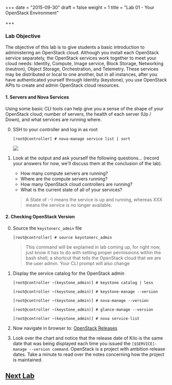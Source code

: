 +++
date = "2015-09-30"
draft = false
weight = 1
title = "Lab 01 - Your OpenStack Environment"

+++

### Lab Objective

The objective of this lab is to give students a basic introduction to administering an OpenStack cloud. Although you install each OpenStack service separately, the OpenStack services work together to meet your cloud needs: Identity, Compute, Image service, Block Storage, Networking (neutron), Object Storage, Orchestration, and Telemetry. These services may be distributed or local to one another, but in all instances, after you have authenticated yourself through Identity (keystone), you use OpenStack APIs to create and admin OpenStack cloud resources.

#### 1. Servers and Nova Services

Using some basic CLI tools can help give you a sense of the shape of your OpenStack cloud; number of servers, the health of each server (Up / Down), and what services are running where.

0. SSH to your controller and log in as root 

    `[root@controller] # nova-manage service list | sort`

    ![](https://i.imgur.com/JTAptKm.png)

0. Look at the output and ask yourself the following questions... (record your answers for now, we'll discuss them at the conclusion of the lab).
 
    - How many compute servers are running?
    - Where are the compute servers running?
    - How many OpenStack cloud controllers are running?
    - What is the current state of all of your services?
     
    > A State of :-) means the service is up and running, whereas XXX means the service is no longer available. 

#### 2. Checking OpenStack Version

0. Source the `keystonerc_admin` file

    `[root@controller] # source keystonerc_admin`

    > This command will be explained in lab coming up, for right now, just know it has to do with setting proper permissions within the bash shell; a shortcut that tells the OpenStack cloud that we are the user admin. Your CLI prompt will also change

0. Display the service catalog for the OpenStack admin

    `[root@controller ~(keystone_admin)] # keystone catalog | less`

    `[root@controller ~(keystone_admin)] # keystone-manage --version`

    `[root@controller ~(keystone_admin)] # nova-manage --version`

    `[root@controller ~(keystone_admin)] # glance-manage --version`
    
    `[root@controller ~(keystone_admin)] # nova service-list`

0. Now navigate in browser to: [OpenStack Releases](https://wiki.openstack.org/wiki/Releases)

0. Look over the chart and notice that the release date of Kilo is the same date that was being displayed each time you issued the `[$SERVICE]-manage --version command`. OpenStack is a project with ambition release dates. Take a minute to read over the notes concerning how the project is maintained.

## [Next Lab](../02)
